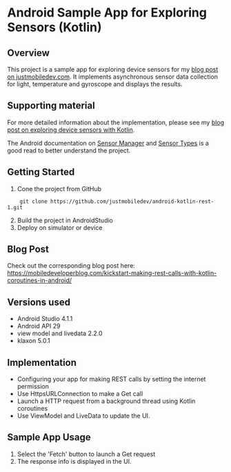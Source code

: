 # Android Sample App for Exploring Sensors (Kotlin)

## Overview
This project is a sample app for exploring device sensors for my [blog post on justmobiledev.com](http://justmobiledev.com/exploring-device-sensors-with-kotlin/).
It implements asynchronous sensor data collection for light, temperature and gyroscope and displays the results.

## Supporting material
For more detailed information about the implementation, please see my [blog post on exploring device sensors with Kotlin](http://justmobiledev.com/exploring-device-sensors-with-kotlin/).

The Android documentation on [Sensor Manager](https://developer.android.com/reference/android/hardware/SensorManager.html) and [Sensor Types](https://source.android.com/devices/sensors/sensor-types) is a good read to better understand the project.

## Getting Started
1. Cone the project from GitHub

```
	git clone https://github.com/justmobiledev/android-kotlin-rest-1.git
```
2. Build the project in AndroidStudio
3. Deploy on simulator or device

## Blog Post
Check out the corresponding blog post here:
https://mobiledeveloperblog.com/kickstart-making-rest-calls-with-kotlin-coroutines-in-android/

## Versions used
* Android Studio 4.1.1
* Android API 29
* view model and livedata 2.2.0
* klaxon 5.0.1

## Implementation
* Configuring your app for making REST calls by setting the internet permission
* Use HttpsURLConnection to make a Get call
* Launch a HTTP request from a background thread using Kotlin coroutines
* Use ViewModel and LiveData to update the UI.

## Sample App Usage
1. Select the 'Fetch' button to launch a Get request
2. The response info is displayed in the UI.